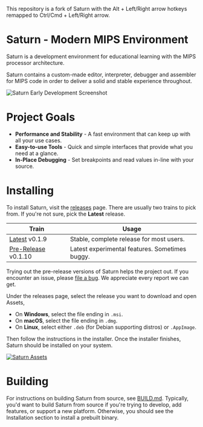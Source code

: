 This repository is a fork of Saturn with the Alt + Left/Right arrow hotkeys remapped to Ctrl/Cmd + Left/Right arrow.

# Saturn - Modern MIPS Environment

Saturn is a development environment for educational learning with the MIPS processor architecture.

Saturn contains a custom-made editor, interpreter, debugger and assembler for MIPS code in order to deliver a solid and stable experience throughout.

![Saturn Early Development Screenshot](README.png)

# Project Goals

- **Performance and Stability** - A fast environment that can keep up with all your use cases.
- **Easy-to-use Tools** - Quick and simple interfaces that provide what you need at a glance.
- **In-Place Debugging** - Set breakpoints and read values in-line with your source.

# Installing

To install Saturn, visit the [releases](https://github.com/1whatleytay/saturn/releases) page.
There are usually two trains to pick from. If you're not sure, pick the **Latest** release.

| Train                                                                                 | Usage                                          |
|---------------------------------------------------------------------------------------|------------------------------------------------|
| [Latest](https://github.com/1whatleytay/saturn/releases/latest) v0.1.9                | Stable, complete release for most users.       |
| [Pre-Release](https://github.com/1whatleytay/saturn/releases/tag/app-v0.1.10) v0.1.10 | Latest experimental features. Sometimes buggy. |

Trying out the pre-release versions of Saturn helps the project out.
If you encounter an issue, please [file a bug](https://github.com/1whatleytay/saturn/issues/new).
We appreciate every report we can get.

Under the releases page, select the release you want to download and open Assets, 

 - On **Windows**, select the file ending in `.msi`.
 - On **macOS**, select the file ending in `.dmg`.
 - On **Linux**, select either `.deb` (for Debian supporting distros) or `.AppImage`.

Then follow the instructions in the installer. Once the installer finishes, Saturn should be installed on your system.

[![Saturn Assets](README-Assets.png)](https://github.com/1whatleytay/saturn/releases/latest)

# Building

For instructions on building Saturn from source, see [BUILD.md](BUILD.md).
Typically, you'd want to build Saturn from source if you're trying to develop, add features, or support a new platform.
Otherwise, you should see the Installation section to install a prebuilt binary.
